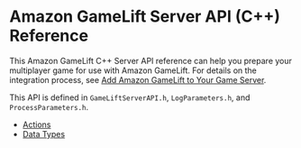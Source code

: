 # Amazon GameLift Server API \(C\+\+\) Reference<a name="integration-server-sdk-cpp-ref"></a>

This Amazon GameLift C\+\+ Server API reference can help you prepare your multiplayer game for use with Amazon GameLift\. For details on the integration process, see [Add Amazon GameLift to Your Game Server](gamelift-sdk-server-api.md)\.

This API is defined in `GameLiftServerAPI.h`, `LogParameters.h`, and `ProcessParameters.h`\.
+ [Actions](integration-server-sdk-cpp-ref-actions.md)
+ [Data Types](integration-server-sdk-cpp-ref-datatypes.md)